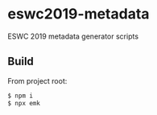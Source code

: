 # eswc2019-metadata
ESWC 2019 metadata generator scripts

## Build

From project root:

```bash
$ npm i
$ npx emk
```
